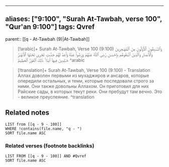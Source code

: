 
---
aliases: ["9:100", "Surah At-Tawbah, verse 100", "Qur'an 9:100"]
tags: Qvref
---

parent:: [[q - At-Tawbah (9)|At-Tawbah]]

> [!arabic]+ Surah At-Tawbah, Verse 100 (9:100)
> <span class="quran-arabic">وَٱلسَّـٰبِقُونَ ٱلْأَوَّلُونَ مِنَ ٱلْمُهَـٰجِرِينَ وَٱلْأَنصَارِ وَٱلَّذِينَ ٱتَّبَعُوهُم بِإِحْسَـٰنٍ رَّضِىَ ٱللَّهُ عَنْهُمْ وَرَضُوا۟ عَنْهُ وَأَعَدَّ لَهُمْ جَنَّـٰتٍ تَجْرِى تَحْتَهَا ٱلْأَنْهَـٰرُ خَـٰلِدِينَ فِيهَآ أَبَدًا ۚ ذَٰلِكَ ٱلْفَوْزُ ٱلْعَظِيمُ</span>
^arabic

> [!translation]+ Surah At-Tawbah, Verse 100 (9:100) - Translation
> Аллах доволен первыми из мухаджиров и ансаров, которые опередили остальных, и теми, которые последовали строго за ними. Они также довольны Аллахом. Он приготовил для них Райские сады, в которых текут реки. Они пребудут там вечно. Это - великое преуспеяние.
^translation



## Related notes
```dataview
LIST from [[q - 9 - 100]]
WHERE !contains(file.name, "q - ")
SORT file.name ASC
```

### Related verses (footnote backlinks)
```dataview
LIST FROM [[q - 9 - 100]] AND #Qvref
SORT file.name ASC
```


